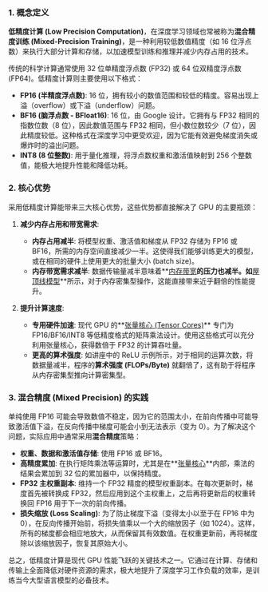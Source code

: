 ### 1. 概念定义

**低精度计算 (Low Precision Computation)**，在深度学习领域也常被称为**混合精度训练 (Mixed-Precision Training)**，是一种利用较低数值精度（如 16 位浮点数）来执行大部分计算和存储，以加速模型训练和推理并减少内存占用的技术。

传统的科学计算通常使用 32 位单精度浮点数 (FP32) 或 64 位双精度浮点数 (FP64)。低精度计算则主要使用以下格式：

- **FP16 (半精度浮点数)**: 16 位，拥有较小的数值范围和较低的精度。容易出现上溢（overflow）或下溢（underflow）问题。
- **BF16 (脑浮点数 - BFloat16)**: 16 位，由 Google 设计。它拥有与 FP32 相同的指数位数（8 位），因此数值范围与 FP32 相同，但小数位数较少（7 位），因此精度较低。这种格式在深度学习中更受欢迎，因为它能有效避免梯度消失或爆炸时的溢出问题。
- **INT8 (8 位整数)**: 用于量化推理，将浮点数权重和激活值映射到 256 个整数值，能极大地提升性能和降低功耗。

### 2. 核心优势

采用低精度计算能带来三大核心优势，这些优势都直接解决了 GPU 的主要瓶颈：

1.  **减少内存占用和带宽需求**:
    - **内存占用减半**: 将模型权重、激活值和梯度从 FP32 存储为 FP16 或 BF16，所需的内存空间直接减少一半。这使得我们能够训练更大的模型，或在相同的硬件上使用更大的批量大小 (batch size)。
    - **内存带宽需求减半**: 数据传输量减半意味着**[内存带宽](./Lecture5-GPU-Memory-Hierarchy.md)**的压力也减半。如**[屋顶线模型](./Lecture5-Roofline-Model.md)**所示，对于内存密集型操作，这能直接带来近乎翻倍的性能提升。

2.  **提升计算速度**:
    - **专用硬件加速**: 现代 GPU 的**[张量核心 (Tensor Cores)](./Lecture5-Tensor-Cores.md)** 专门为 FP16/BF16/INT8 等低精度格式的矩阵乘法设计。使用这些格式可以充分利用张量核心，获得数倍于 FP32 的计算吞吐量。
    - **更高的算术强度**: 如讲座中的 ReLU 示例所示，对于相同的运算次数，将数据量减半，程序的**算术强度 (FLOPs/Byte)** 就翻倍了，这有助于将程序从内存密集型推向计算密集型。

### 3. 混合精度 (Mixed Precision) 的实践

单纯使用 FP16 可能会导致数值不稳定，因为它的范围太小，在前向传播中可能导致激活值下溢，在反向传播中梯度可能会小到无法表示（变为 0）。为了解决这个问题，实际应用中通常采用**混合精度**策略：

- **权重、数据和激活值存储**: 使用 FP16 或 BF16。
- **高精度累加**: 在执行矩阵乘法等运算时，尤其是在**[张量核心](./Lecture5-Tensor-Cores.md)**内部，乘法的结果会累加到 32 位的累加器中，以保持精度。
- **FP32 主权重副本**: 维持一个 FP32 精度的模型权重副本。在每次更新时，梯度首先被转换成 FP32，然后应用到这个主权重上，之后再将更新后的权重转换回 FP16 用于下一次的前向传播。
- **损失缩放 (Loss Scaling)**: 为了防止梯度下溢（变得太小以至于在 FP16 中为 0），在反向传播开始前，将损失值乘以一个大的缩放因子（如 1024）。这样，所有的梯度都会相应地放大，从而保留其有效数值。在权重更新前，再将梯度除以该缩放因子，恢复其原始大小。

总之，低精度计算是现代 GPU 性能飞跃的关键技术之一。它通过在计算、存储和传输上全面降低对硬件资源的需求，极大地提升了深度学习工作负载的效率，是训练当今大型语言模型的必备技术。
